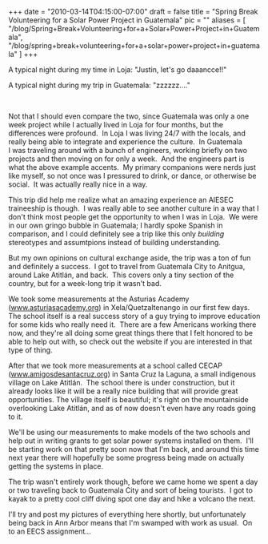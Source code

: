 
+++
date = "2010-03-14T04:15:00-07:00"
draft = false
title = "Spring Break Volunteering for a Solar Power Project in Guatemala"
pic = ""
aliases = [
  "/blog/Spring+Break+Volunteering+for+a+Solar+Power+Project+in+Guatemala",
  "/blog/spring+break+volunteering+for+a+solar+power+project+in+guatemala"
]
+++

<p><style type="text/css">p { margin-bottom: 0.08in; }a:link {  }</style>
<p>A typical night during my time in Loja: &quot;Justin, let's go daaancce!!&quot;</p>
<p>A typical night during my trip in Guatemala: &quot;zzzzzz....&quot;</p>
<p>&nbsp;</p>
<p>Not that I&nbsp;should even compare the two, since Guatemala was only a one week project while I actually lived in Loja for four months, but the differences were profound.&nbsp; In Loja I was living 24/7 with the locals, and really being able to integrate and experience the culture.&nbsp; In Guatemala I&nbsp;was traveling around with a bunch of engineers, working briefly on two projects and then moving on for only a week.&nbsp; And the engineers part is what the above example accents.&nbsp; My primary companions were nerds just like myself, so not once was I pressured to drink, or dance, or otherwise be social.&nbsp; It was actually really nice in a way.</p>
<p>This trip did help me realize what an amazing experience an AIESEC traineeship is though.&nbsp; I was really able to see another culture in a way that I don't think most people get the opportunity to when I was in Loja.&nbsp; We were in our own gringo bubble in Guatemala; I hardly spoke Spanish in comparison, and I could definitely see a trip like this only <em>building</em> stereotypes and assumtpions instead of building understanding.</p>
<p>But my own opinions on cultural exchange aside, the trip was a ton of fun and definitely a success.&nbsp; I&nbsp;got to travel from Guatemala City to Anitgua, around Lake Atitl&aacute;n, and back.&nbsp; This covers only a tiny section of the country, but for a week-long trip it wasn't bad.&nbsp;</p>
<p>We took some measurements at the Asturias Academy (<a href="http://www.asturiasacademy.org/">www.asturiasacademy.org</a>) in Xela/Quetzaltenango in our first few days.&nbsp; The school itself is a real success story of a guy trying to improve education for some kids who really need it.&nbsp; There are a few Americans working there now, and they're all doing some great things there that I&nbsp;felt honored to be able to help out with, so check out the website if you are interested in that type of thing.</p>
<p>After that we took more measurements at a school called CECAP (<a href="http://amigosdesantacruz.org/HOME.html">www.amigosdesantacruz.org</a>)&nbsp;in Santa Cruz la Laguna, a small indigenous village on Lake Atitl&aacute;n.&nbsp; The school there is under construction, but it already looks like it will be a really nice building that will provide great opportunities. The village itself is beautiful; it's right on the mountainside overlooking Lake Atitl&aacute;n, and as of now doesn't even have any roads going to it.</p>
<p>We'll be using our measurements to make models of the two schools and help out in writing grants to get solar power systems installed on them.&nbsp; I'll be starting work on that pretty soon now that I'm back, and around this time next year there will hopefully be some progress being made on actually getting the systems in place.</p>
<p>The trip wasn't entirely work though, before we came home we spent a day or two traveling back to Guatemala City and sort of being tourists.&nbsp; I got to kayak to a pretty cool cliff diving spot one day and hike a volcano the next.</p>
<p>I'll try and post my pictures of everything here shortly, but unfortunately being back in Ann Arbor means that I'm swamped with work as usual.&nbsp; On to an EECS assignment...</p>
<p style="margin-bottom: 0in;">&nbsp;</p>
</p>